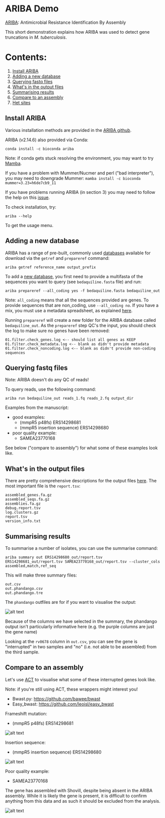 ARIBA Demo
==========

[ARIBA](https://www.ncbi.nlm.nih.gov/pmc/articles/PMC5695208/): Antimicrobial Resistance Identification By Assembly

This short demonstration explains how ARIBA was used to detect gene truncations in _M. tuberculosis_.

# Contents: 

1. [Install ARIBA](#install-ariba)
2. [Adding a new database](#adding-a-new-database)
3. [Querying fastq files](#querying-fastq-files)
4. [What's in the output files](#whats-in-the-output-files)
5. [Summarising results](#summarising-results)
6. [Compare to an assembly](#compare-to-an-assembly)
7. [Het sites](#het-sites)


## Install ARIBA

Various installation methods are provided in the [ARIBA github](https://github.com/sanger-pathogens/ariba). 

ARIBA (v2.14.6) also provided via Conda:

`conda install -c bioconda ariba`

Note: if conda gets stuck resolving the environment, you may want to try [Mamba](https://mamba.readthedocs.io/en/latest/user_guide/mamba.html).

If you have a problem with Mummer/Nucmer and perl ("bad interpreter"), you may need to downgrade Mummer: 
`mamba install -c bioconda mummer=3.23=h6de7cb9_11`

If you have problems running ARIBA (in section 3) you may need to follow the help on this [issue](https://github.com/sanger-pathogens/ariba/issues/327).

To check installation, try:

`ariba --help`

To get the usage menu.

## Adding a new database

ARIBA has a range of pre-built, commonly used [databases](https://github.com/sanger-pathogens/ariba/wiki/Task:-getref) available for download via the `getref` and `prepareref` command:

`ariba getref reference_name output_prefix`


To add a [new database](https://github.com/sanger-pathogens/ariba/wiki/Task:-prepareref), you first need to provide a multifasta of the sequences you want to query (see `bedaquiline.fasta` file) and run:

`ariba prepareref --all_coding yes -f bedaquiline.fasta bedaquiline_out`

Note: `all_coding` means that all the sequences provided are genes. To provide sequences that are non\_coding, use `--all_coding no`. If you have a mix, you must use a metadata spreadsheet, as explained [here](https://github.com/sanger-pathogens/ariba/wiki/Task:-prepareref).


Running `prepareref` will create a new folder for the ARIBA database called `bedaquiline_out`. As the `prepareref` step QC's the input, you should check the log to make sure no genes have been removed: 

```
01.filter.check_genes.log <-- should list all genes as KEEP
01.filter.check_metadata.log <-- blank as didn't provide metadata
01.filter.check_noncoding.log <-- blank as didn't provide non-coding sequences
```


## Querying fastq files

Note: ARIBA doesn't do any QC of reads!

To query reads, use the following command:

`ariba run bedaquiline_out reads_1.fq reads_2.fq output_dir`

Examples from the manuscript:

* good examples:
	* (mmpR5 p48fs) ERS14298681
	* (mmpR5 insertion sequence) ERS14298680
* poor quality example:
	* SAMEA23770168


See below ("compare to assembly") for what some of these examples look like.

## What's in the output files

There are pretty comprehensive descriptions for the output files [here](https://github.com/sanger-pathogens/ariba/wiki/Task:-run). The most important file is the `report.tsv`:

```
assembled_genes.fa.gz
assembled_seqs.fa.gz
assemblies.fa.gz
debug.report.tsv
log.clusters.gz
report.tsv
version_info.txt
```

## Summarising results

To summarise a number of isolates, you can use the summarise command: 

`ariba summary out ERS14298680_out/report.tsv ERS14298681_out/report.tsv SAMEA23770168_out/report.tsv --cluster_cols assembled,match,ref_seq`

This will make three summary files: 

```
out.csv
out.phandango.csv
out.phandango.tre
```

The `phandango` outfiles are for if you want to visualise the output:


![alt text](ARIBA_demo/images/phandango_example.png)

Because of the columns we have selected in the summary, the phandango output isn't particularly informative here (e.g. the purple columns are just the gene name)

Looking at the `rv0678` column in `out.csv`, you can see the gene is "interrupted" in two samples and "no" (i.e. not able to be assembled) from the third sample.


## Compare to an assembly

Let's use [ACT](http://sanger-pathogens.github.io/Artemis/ACT/) to visualise what some of these interrupted genes look like.

Note: if you're still using ACT, these wrappers might interest you!
* Bwast.py: https://github.com/bawee/bwast
* Easy\_bwast: https://github.com/leoisl/easy_bwast


Frameshift mutation:
* (mmpR5 p48fs) ERS14298681 

![alt text](ARIBA_demo/images/frameshift_example.png)

Insertion sequence: 
* (mmpR5 insertion sequence) ERS14298680 

![alt text](ARIBA_demo/images/IS_example.png)

Poor quality example: 
* SAMEA23770168

The gene has assembled with Shovill, despite being absent in the ARIBA assembly. While it is likely the gene is present, it is difficult to confirm anything from this data and as such it should be excluded from the analysis. 

![alt text](ARIBA_demo/images/sam_perfect_match.png)





